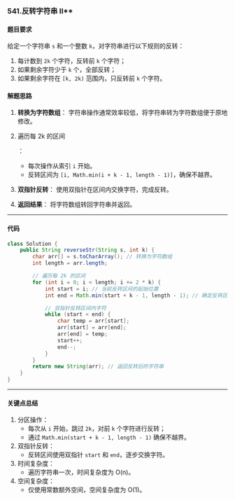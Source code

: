 ### 541.反转字符串 II**

#### **题目要求**

给定一个字符串 `s` 和一个整数 `k`，对字符串进行以下规则的反转：

1. 每计数到 `2k` 个字符，反转前 `k` 个字符；
2. 如果剩余字符少于 `k` 个，全部反转；
3. 如果剩余字符在 `[k, 2k)` 范围内，只反转前 `k` 个字符。

#### **解题思路**

1. **转换为字符数组**： 字符串操作通常效率较低，将字符串转为字符数组便于原地修改。

2. 遍历每 2k 的区间

   ：

   - 每次操作从索引 `i` 开始。
   - 反转区间为 `[i, Math.min(i + k - 1, length - 1)]`，确保不越界。

3. **双指针反转**： 使用双指针在区间内交换字符，完成反转。

4. **返回结果**： 将字符数组转回字符串并返回。

------

#### **代码**

```java
class Solution {
    public String reverseStr(String s, int k) {
        char arr[] = s.toCharArray(); // 转换为字符数组
        int length = arr.length;

        // 遍历每 2k 的区间
        for (int i = 0; i < length; i += 2 * k) {
            int start = i; // 当前反转区间的起始位置
            int end = Math.min(start + k - 1, length - 1); // 确定反转区间的结束位置

            // 双指针反转区间内字符
            while (start < end) {
                char temp = arr[start];
                arr[start] = arr[end];
                arr[end] = temp;
                start++;
                end--;
            }
        }
        return new String(arr); // 返回反转后的字符串
    }
}
```

------

#### **关键点总结**

1. 分区操作：
   - 每次从 `i` 开始，跳过 `2k`，对前 `k` 个字符进行反转；
   - 通过 `Math.min(start + k - 1, length - 1)` 确保不越界。
2. 双指针反转：
   - 反转区间使用双指针 `start` 和 `end`，逐步交换字符。
3. 时间复杂度：
   - 遍历字符串一次，时间复杂度为 O(n)。
4. 空间复杂度：
   - 仅使用常数额外空间，空间复杂度为 O(1)。